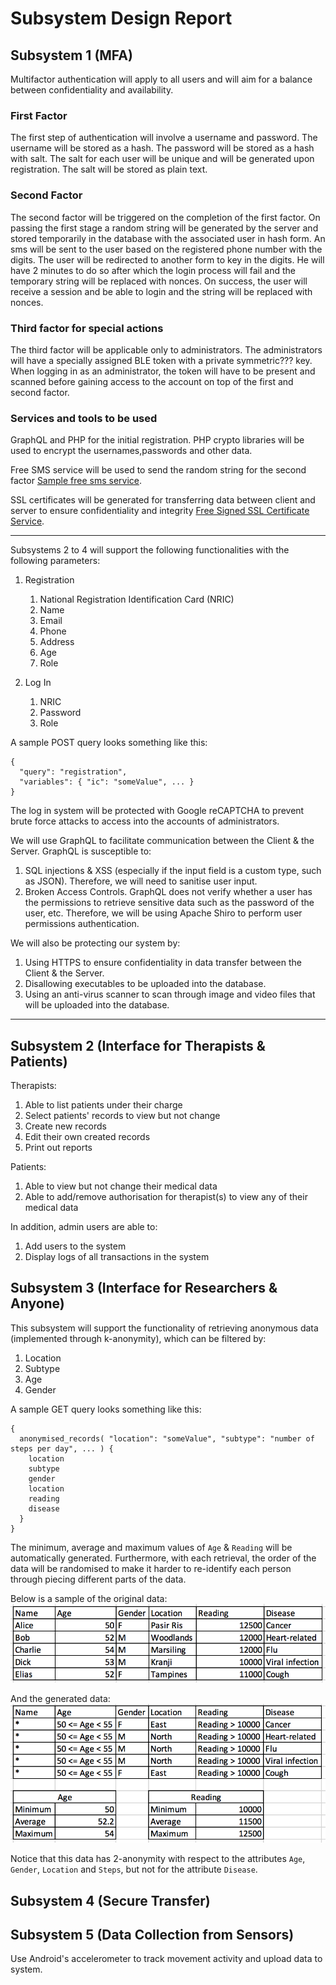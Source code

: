 # Subsystem Design Report

## Subsystem 1 (MFA)

Multifactor authentication will apply to all users and will aim for a balance between confidentiality and availability.

### First Factor
The first step of authentication will involve a username and password. The username will be stored as a hash. The password will be stored as a hash with salt. The salt for each user will be unique and will be generated upon registration. The salt will be stored as plain text.

### Second Factor
The second factor will be triggered on the completion of the first factor. On passing the first stage a random string will be generated by the server and stored temporarily in the database with the associated user in hash form. An sms will be sent to the user based on the registered phone number with the digits. The user will be redirected to another form to key in the digits. He will have 2 minutes to do so after which the login process will fail and the temporary string will be replaced with nonces. On success, the user will receive a session and be able to login and the string will be replaced with nonces.

### Third factor for special actions
The third factor will be applicable only to administrators. The administrators will have a specially assigned BLE token with a private symmetric??? key. When logging in as an administrator, the token will have to be present and scanned before gaining access to the account on top of the first and second factor.

### Services and tools to be used
GraphQL and PHP for the initial registration. PHP crypto libraries will be used to encrypt the usernames,passwords and other data.

Free SMS service will be used to send the random string for the second factor [Sample free sms service](https://www.textlocal.com/integrations/api/).

SSL certificates will be generated for transferring data between client and server to ensure confidentiality and integrity [Free Signed SSL Certificate Service](https://letsencrypt.org/).

---

Subsystems 2 to 4 will support the following functionalities with the following parameters:

1. Registration
    1. National Registration Identification Card (NRIC)
    1. Name
    1. Email
    1. Phone
    1. Address
    1. Age
    1. Role

1. Log In
    1. NRIC
    1. Password
    1. Role

A sample POST query looks something like this:

```
{
  "query": "registration",
  "variables": { "ic": "someValue", ... }
}
```

The log in system will be protected with Google reCAPTCHA to prevent brute force attacks to access into the accounts of administrators.

We will use GraphQL to facilitate communication between the Client & the Server. GraphQL is susceptible to:
1. SQL injections & XSS (especially if the input field is a custom type, such as JSON). Therefore, we will need to sanitise user input.
1. Broken Access Controls. GraphQL does not verify whether a user has the permissions to retrieve sensitive data such as the password of the user, etc. Therefore, we will be using Apache Shiro to perform user permissions authentication.

We will also be protecting our system by:
1. Using HTTPS to ensure confidentiality in data transfer between the Client & the Server.
1. Disallowing executables to be uploaded into the database. 
1. Using an anti-virus scanner to scan through image and video files that will be uploaded into the database.

---

## Subsystem 2 (Interface for Therapists & Patients)
Therapists:
1. Able to list patients under their charge
1. Select patients' records to view but not change
1. Create new records
1. Edit their own created records
1. Print out reports

Patients:
1. Able to view but not change their medical data
1. Able to add/remove authorisation for therapist(s) to view any of their medical data

In addition, admin users are able to:
1. Add users to the system
1. Display logs of all transactions in the system

## Subsystem 3 (Interface for Researchers & Anyone)
This subsystem will support the functionality of retrieving anonymous data (implemented through k-anonymity), which can be filtered by:
1. Location
1. Subtype
1. Age
1. Gender

A sample GET query looks something like this:

```
{
  anonymised_records( "location": "someValue", "subtype": "number of steps per day", ... ) {
    location
    subtype
    gender
    location
    reading
    disease
  }
}
```

The minimum, average and maximum values of `Age` & `Reading` will be automatically generated. Furthermore, with each retrieval, the order of the data will be randomised to make it harder to re-identify each person through piecing different parts of the data.

Below is a sample of the original data:
![pre-anonymised data](https://github.com/IFS4205-2018-Sem1-Team1/design-report/raw/master/images/pre_anonymisation.png)

And the generated data:
![post-anonymised data](https://github.com/IFS4205-2018-Sem1-Team1/design-report/raw/master/images/post_anonymisation.png)

Notice that this data has 2-anonymity with respect to the attributes `Age`, `Gender`, `Location` and `Steps`, but not for the attribute `Disease`.

## Subsystem 4 (Secure Transfer)

## Subsystem 5 (Data Collection from Sensors)
Use Android's accelerometer to track movement activity and upload data to system.
